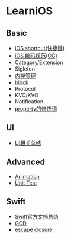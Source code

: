 # LearniOS



## Basic

* [iOS shortcut(快捷键)](https://github.com/fengzhihao123/LearniOS/blob/master/Basic/iOSshortcut.md)
* [iOS 编码规范(OC)](https://github.com/fengzhihao123/LearniOS/blob/master/Basic/CodeGuide/codeGuide.md)
* [Category/Extension](https://github.com/fengzhihao123/LearniOS/blob/master/Basic/Category:Extension.md)
* Sigleton
* [内存管理](https://github.com/fengzhihao123/LearniOS/blob/master/Basic/内存管理.md)
* [block](https://github.com/fengzhihao123/LearniOS/blob/master/Basic/block.md)
* Protocol
* KVC/KVO
* Notification
* [property的修饰词](https://github.com/fengzhihao123/LearniOS/blob/master/Basic/property修饰词.md)

## UI
* [UI相关总结](https://github.com/fengzhihao123/LearniOS/blob/master/UI/UIIntroduction.md)

## Advanced
* [Animation](https://github.com/fengzhihao123/LearniOS/blob/master/Advanced/Animation.md)
* [Unit Test](http://liuyanwei.jumppo.com/2016/03/10/iOS-unit-test.html)
## Swift
* [Swift官方文档总结](https://github.com/fengzhihao123/LearniOS/blob/master/Swift/SwiftDocumnetIntro.md)
* [GCD](http://swift.gg/2016/11/30/grand-central-dispatch/)
* [escape closure](http://swift.gg/2016/11/15/optional-non-escaping-closures/)

